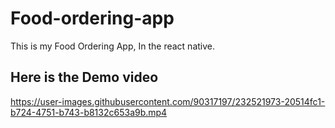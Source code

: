 # Food-ordering-app
This is my Food Ordering App, In the react native.

## Here is the Demo video


https://user-images.githubusercontent.com/90317197/232521973-20514fc1-b724-4751-b743-b8132c653a9b.mp4

